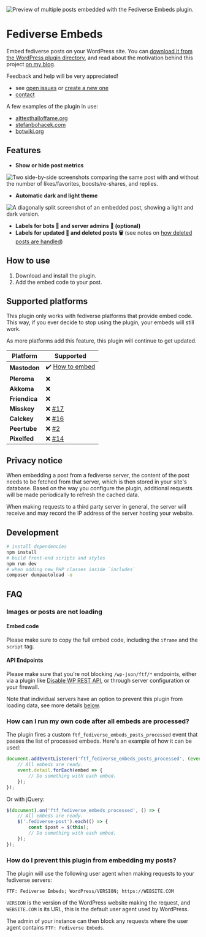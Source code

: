![Preview of multiple posts embedded with the Fediverse Embeds plugin.](./images/screenshots/main.png)

# Fediverse Embeds

Embed fediverse posts on your WordPress site. You can [download it from the WordPress plugin directory](https://wordpress.org/plugins/fediverse-embeds/), and read about the motivation behind this project [on my blog](https://stefanbohacek.com/project/wordpress-plugin-for-fediverse-embeds/).

Feedback and help will be very appreciated!

- see [open issues](https://github.com/stefanbohacek/fediverse-embeds-wordpress-plugin/issues?q=is%3Aissue+is%3Aopen+sort%3Aupdated-desc) or [create a new one](https://github.com/stefanbohacek/fediverse-embeds-wordpress-plugin/issues/new)
- [contact](https://stefanbohacek.com/contact/)

A few examples of the plugin in use:

- [alttexthalloffame.org](https://alttexthalloffame.org/)
- [stefanbohacek.com](https://stefanbohacek.com/blog/a-netizens-guide-to-mastodon-fediverse/)
- [botwiki.org](https://botwiki.org/blog/what-kind-of-bots-are-posting-in-the-fediverse/)

## Features

- **Show or hide post metrics**

![Two side-by-side screenshots comparing the same post with and without the number of likes/favorites, boosts/re-shares, and replies.](./images/screenshots/post-metrics.png)

- **Automatic dark and light theme**

![A diagonally split screenshot of an embedded post, showing a light and dark version.](./images/screenshots/dark-light-theme.png)

- **Labels for bots 🤖 and server admins 👑 (optional)**
- **Labels for updated 📝 and deleted posts 🗑️** (see notes on [how deleted posts are handled](https://github.com/stefanbohacek/fediverse-embeds-wordpress-plugin/issues/1))

## How to use

<!-- 1. [Install the plugin.](https://wordpress.org/plugins/ftf_fediverse_embeds) -->
1. Download and install the plugin.
2. Add the embed code to your post.

## Supported platforms

This plugin only works with fediverse platforms that provide embed code. This way, if you ever decide to stop using the plugin, your embeds will still work.

As more platforms add this feature, this plugin will continue to get updated.

| **Platform**  | **Supported**   |
|---------------|-----------------|
| **Mastodon**  | ✔️ [How to embed](https://fedi.tips/how-to-embed-mastodon-posts-on-a-website/) |
| **Pleroma**   | ❌              |
| **Akkoma**    | ❌              |
| **Friendica** | ❌              |
| **Misskey**   | ❌ [#17](https://github.com/stefanbohacek/fediverse-embeds-wordpress-plugin/issues/17)          |
| **Calckey**   | ❌ [#16](https://github.com/stefanbohacek/fediverse-embeds-wordpress-plugin/issues/16)          |
| **Peertube**  | ❌ [#2](https://github.com/stefanbohacek/fediverse-embeds-wordpress-plugin/issues/2)           |
| **Pixelfed**  | ❌ [#14](https://github.com/stefanbohacek/fediverse-embeds-wordpress-plugin/issues/14)          |

## Privacy notice

When embedding a post from a fediverse server, the content of the post needs to be fetched from that server, which is then stored in your site's database. Based on the way you configure the plugin, additional requests will be made periodically to refresh the cached data.

When making requests to a third party server in general, the server will receive and may record the IP address of the server hosting your website.

## Development

```sh
# install dependencies
npm install
# build front-end scripts and styles
npm run dev
# when adding new PHP classes inside `includes`
composer dumpautoload -o 
```

## FAQ

### Images or posts are not loading

#### Embed code

Please make sure to copy the full embed code, including the `iframe` and the `script` tag.

#### API Endpoints

Please make sure that you're not blocking `/wp-json/ftf/*` endpoints, either via a plugin like [Disable WP REST API](I:\OneDrive\Projects\WordPress\Plugins\fediverse-embeds\git\README.md), or through server configuration or your firewall.

Note that individual servers have an option to prevent this plugin from loading data, see more details [below](#how-do-i-prevent-this-plugin-from-embedding-my-posts).
### How can I run my own code after all embeds are processed?

The plugin fires a custom `ftf_fediverse_embeds_posts_processed` event that passes the list of processed embeds. Here's an example of how it can be used:

```js
document.addEventListener('ftf_fediverse_embeds_posts_processed', (event) => {
    // All embeds are ready.
    event.detail.forEach(embed => {
        // Do something with each embed.
    });
});
```

Or with jQuery:

```js
$(document).on('ftf_fediverse_embeds_processed', () => {
    // All embeds are ready.
    $('.fediverse-post').each(() => {
        const $post = $(this);
        // Do something with each embed.
    });
});
```

### How do I prevent this plugin from embedding my posts?

The plugin will use the following user agent when making requests to your fediverse servers:

```
FTF: Fediverse Embeds; WordPress/VERSION; https://WEBSITE.COM
```

`VERSION` is the version of the WordPress website making the request, and `WEBSITE.COM` is its URL, this is the default user agent used by WordPress.

The admin of your instance can then block any requests where the user agent contains `FTF: Fediverse Embeds`.
